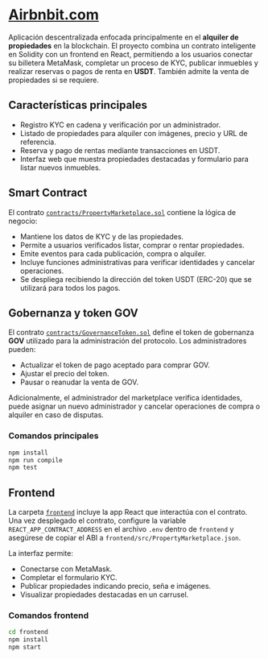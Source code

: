 # [Airbnbit.com](http://hackaton20025.vercel.app)

Aplicación descentralizada enfocada principalmente en el **alquiler de propiedades** en la blockchain. El proyecto combina un contrato inteligente en Solidity con un frontend en React, permitiendo a los usuarios conectar su billetera MetaMask, completar un proceso de KYC, publicar inmuebles y realizar reservas o pagos de renta en **USDT**. También admite la venta de propiedades si se requiere.

## Características principales

- Registro KYC en cadena y verificación por un administrador.
- Listado de propiedades para alquiler con imágenes, precio y URL de referencia.
- Reserva y pago de rentas mediante transacciones en USDT.
- Interfaz web que muestra propiedades destacadas y formulario para listar nuevos inmuebles.

## Smart Contract

El contrato [`contracts/PropertyMarketplace.sol`](contracts/PropertyMarketplace.sol) contiene la lógica de negocio:

- Mantiene los datos de KYC y de las propiedades.
- Permite a usuarios verificados listar, comprar o rentar propiedades.
- Emite eventos para cada publicación, compra o alquiler.
- Incluye funciones administrativas para verificar identidades y cancelar operaciones.
- Se despliega recibiendo la dirección del token USDT (ERC-20) que se utilizará para todos los pagos.

## Gobernanza y token GOV

El contrato [`contracts/GovernanceToken.sol`](contracts/GovernanceToken.sol) define el token de gobernanza **GOV** utilizado para la administración del protocolo. Los administradores pueden:

- Actualizar el token de pago aceptado para comprar GOV.
- Ajustar el precio del token.
- Pausar o reanudar la venta de GOV.

Adicionalmente, el administrador del marketplace verifica identidades, puede asignar un nuevo administrador y cancelar operaciones de compra o alquiler en caso de disputas.

### Comandos principales

```bash
npm install
npm run compile
npm test
```

## Frontend

La carpeta [`frontend`](frontend) incluye la app React que interactúa con el contrato. Una vez desplegado el contrato, configure la variable `REACT_APP_CONTRACT_ADDRESS` en el archivo `.env` dentro de `frontend` y asegúrese de copiar el ABI a `frontend/src/PropertyMarketplace.json`.

La interfaz permite:

- Conectarse con MetaMask.
- Completar el formulario KYC.
- Publicar propiedades indicando precio, seña e imágenes.
- Visualizar propiedades destacadas en un carrusel.

### Comandos frontend

```bash
cd frontend
npm install
npm start
```

